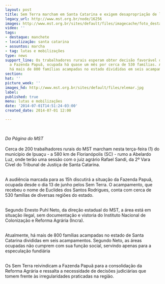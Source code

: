 ```yaml
---
layout: post
title: Sem Terra marcham em Santa Catarina e exigem desapropriação de latifúndio
legacy_url: http://www.mst.org.br/node/16256
images: http://www.mst.org.br/sites/default/files/imagecache/foto_destaque/elemar.jpg
video: ''
tags:
- destaque: manchete
- localização: santa catarina
- assuntos: marcha
- tag: lutas e mobilizações
type: news
support_line: Os trabalhadores rurais esperam obter decisão favorável da justiça sobre
  a Fazenda Papuã, ocupada há quase um mês por cerca de 530 famílias. Atualmente,
  há mais de 800 famílias acampadas no estado divididas em seis acampamentos.
section: 
hat: ''
picture_week: ''
images_hd: http://www.mst.org.br/sites/default/files/elemar.jpg
label: 
published: true
menu: lutas e mobilizações
date: '2014-07-01T14:51:24-03:00'
created_date: 2014-07-01 12:00

---
```

<p>&nbsp;</p><p><em>Da Página do MST<br></em><br>Cerca de 200 trabalhadores rurais do MST marcham nesta terça-feira (1) do município de Ipuaçu - a 580 km de Florianópolis (SC) - rumo a Abelardo Luz, onde terão uma sessão com o juiz agrário Rafael Sandi, da 2º Vara Cível do Tribunal de Justiça de Santa Catarina.</p><p><br>A audiência marcada para as 15h discutirá a situação da Fazenda Papuã, ocupada desde o dia 13 de junho pelos Sem Terra. O acampamento, que recebeu o nome de Euclides dos Santos Rodrigues, conta com cerca de 530 famílias de diversas regiões do estado.</p><p><br>Segundo Enesto Puhl Neto, da direção estadual do MST, a área está em situação ilegal, sem documentação e vistoria do Instituto Nacional de Colonização e Reforma Agrária (Incra).&nbsp;</p><p><br>Atualmente, há mais de 800 famílias acampadas no estado de Santa Catarina divididas em seis acampamentos. Segundo Neto, as áreas ocupadas não cumprem com sua função social, servindo apenas para a especulação fundiária&nbsp;</p><p><br>Os Sem Terra reivindicam a Fazenda Papuã para a consolidação da Reforma Agrária e ressalta a necessidade de decisões judiciárias que tomem frente às irregularidades praticadas na região.</p><p>&nbsp;</p>
